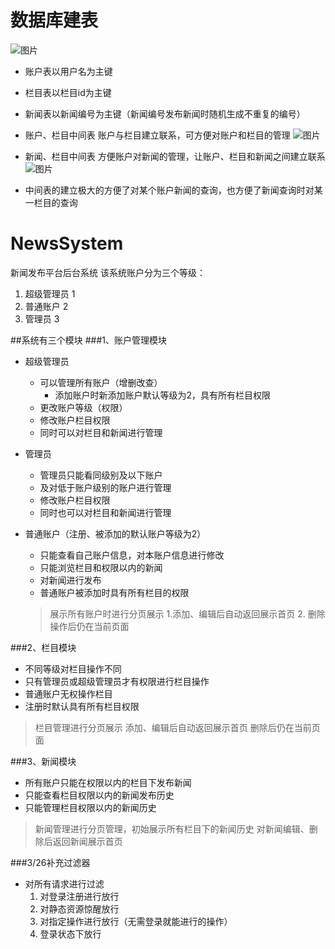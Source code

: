 

# 数据库建表

![图片](https://user-images.githubusercontent.com/88310286/160231908-c5deabaf-439e-488c-ae5a-07f62e6a63f9.png)
- 账户表以用户名为主键
- 栏目表以栏目id为主键
- 新闻表以新闻编号为主键（新闻编号发布新闻时随机生成不重复的编号）
- 账户、栏目中间表  账户与栏目建立联系，可方便对账户和栏目的管理
![图片](https://user-images.githubusercontent.com/88310286/160232426-d07c52fe-256b-4942-83af-fd5dbc642cd2.png)
- 新闻、栏目中间表  方便账户对新闻的管理，让账户、栏目和新闻之间建立联系
![图片](https://user-images.githubusercontent.com/88310286/160232358-12befbea-c4bb-432e-bfd2-863e0d0d54e2.png)

- 中间表的建立极大的方便了对某个账户新闻的查询，也方便了新闻查询时对某一栏目的查询

# NewsSystem
新闻发布平台后台系统
该系统账户分为三个等级：
1. 超级管理员 1
2. 普通账户 2
3. 管理员 3

##系统有三个模块
###1、账户管理模块
- 超级管理员
  - 可以管理所有账户（增删改查）
    - 添加账户时新添加账户默认等级为2，具有所有栏目权限
  - 更改账户等级（权限）
  - 修改账户栏目权限
  - 同时可以对栏目和新闻进行管理
- 管理员
  - 管理员只能看同级别及以下账户
  - 及对低于账户级别的账户进行管理
  - 修改账户栏目权限
  - 同时也可以对栏目和新闻进行管理
- 普通账户（注册、被添加的默认账户等级为2）
  - 只能查看自己账户信息，对本账户信息进行修改
  - 只能浏览栏目和权限以内的新闻
  - 对新闻进行发布
  - 普通账户被添加时具有所有栏目的权限


  > 展示所有账户时进行分页展示
  > 1.添加、编辑后自动返回展示首页
  > 2. 删除操作后仍在当前页面

###2、栏目模块
- 不同等级对栏目操作不同
- 只有管理员或超级管理员才有权限进行栏目操作
- 普通账户无权操作栏目
- 注册时默认具有所有栏目权限

> 栏目管理进行分页展示
> 添加、编辑后自动返回展示首页
> 删除后仍在当前页面

###3、新闻模块
- 所有账户只能在权限以内的栏目下发布新闻
- 只能查看栏目权限以内的新闻发布历史
- 只能管理栏目权限以内的新闻历史

> 新闻管理进行分页管理，初始展示所有栏目下的新闻历史
> 对新闻编辑、删除后返回新闻展示首页

###3/26补充过滤器
- 对所有请求进行过滤
  1. 对登录注册进行放行
  2. 对静态资源惊醒放行
  3. 对指定操作进行放行（无需登录就能进行的操作）
  4. 登录状态下放行  

